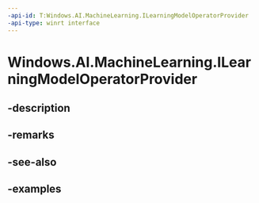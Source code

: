 ```yaml
---
-api-id: T:Windows.AI.MachineLearning.ILearningModelOperatorProvider
-api-type: winrt interface
---
```


<!-- Interface syntax.
public interface ILearningModelOperatorProvider 
-->

# Windows.AI.MachineLearning.ILearningModelOperatorProvider

## -description

## -remarks

## -see-also

## -examples

